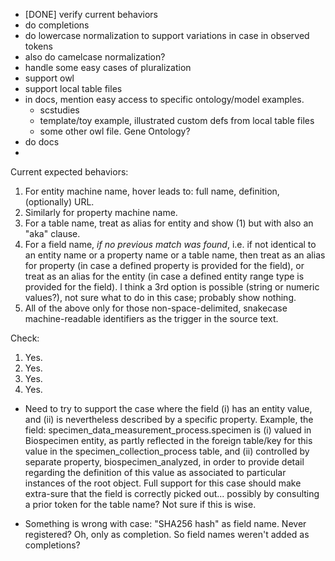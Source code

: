 
- [DONE] verify current behaviors
- do completions
- do lowercase normalization to support variations in case in observed tokens
- also do camelcase normalization?
- handle some easy cases of pluralization
- support owl
- support local table files
- in docs, mention easy access to specific ontology/model examples.
    - scstudies
    - template/toy example, illustrated custom defs from local table files
    - some other owl file. Gene Ontology? 
- do docs
- 


Current expected behaviors:
1. For entity machine name, hover leads to: full name, definition, (optionally) URL.
2. Similarly for property machine name.
3. For a table name, treat as alias for entity and show (1) but with also an "aka" clause.
4. For a field name, *if no previous match was found*, i.e. if not identical to an entity name or a property name or a table name, then treat as an alias for property (in case a defined property is provided for the field), or treat as an alias for the entity (in case a defined entity range type is provided for the field). I think a 3rd option is possible (string or numeric values?), not sure what to do in this case; probably show nothing.
5. All of the above only for those non-space-delimited, snakecase machine-readable identifiers as the trigger in the source text.

Check:
1. Yes.
2. Yes.
3. Yes.
4. Yes.

* Need to try to support the case where the field (i) has an entity value, and (ii) is nevertheless described by a specific property. Example, the field:
   specimen_data_measurement_process.specimen
is (i) valued in Biospecimen entity, as partly reflected in the foreign table/key for this value in the specimen_collection_process table, and (ii) controlled by separate property, biospecimen_analyzed, in order to provide detail regarding the definition of this value as associated to particular instances of the root object.
Full support for this case should make extra-sure that the field is correctly picked out... possibly by consulting a prior token for the table name? Not sure if this is wise.

* Something is wrong with case: "SHA256 hash" as field name. Never registered? Oh, only as completion. So field names weren't added as completions?

